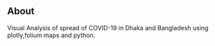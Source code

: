 ## About
Visual Analysis of spread of COVID-19 in Dhaka and Bangladesh using plotly,folium maps and python.
